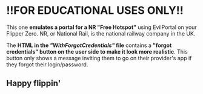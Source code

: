 # !!FOR EDUCATIONAL USES ONLY!!
This one **emulates a portal for a NR "Free Hotspot"** using EvilPortal on your Flipper Zero.
NR, or National Rail, is the national railway company in the UK.


The **HTML in the *"WithForgotCredentials"* file** contains a **"forgot credentials" button on the user side to make it look more realistic**. This button only shows a message inviting them to go on their provider's app if they forgot their login/password.
## Happy flippin'


